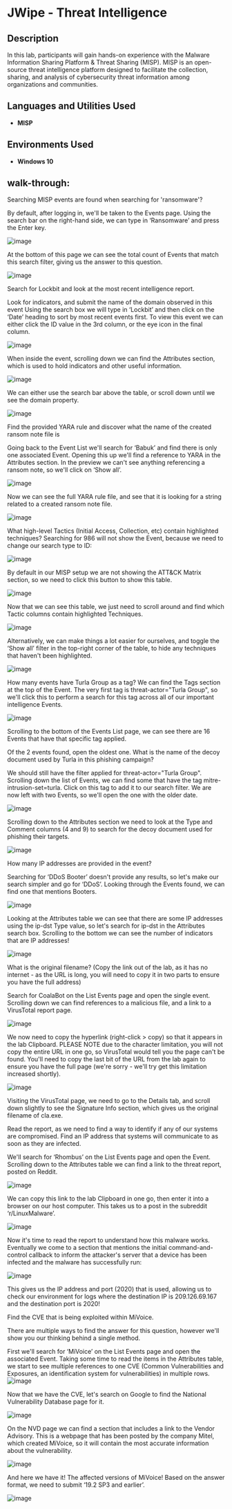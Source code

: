 <h1>JWipe - Threat Intelligence</h1>

<h2>Description</h2>
In this lab, participants will gain hands-on experience with the Malware Information Sharing Platform & Threat Sharing (MISP). MISP is an open-source threat intelligence platform designed to facilitate the collection, sharing, and analysis of cybersecurity threat information among organizations and communities.
<br />


<h2>Languages and Utilities Used</h2>

- <b>MISP</b> 

<h2>Environments Used </h2>

- <b>Windows 10</b> 

<h2>walk-through:</h2>

Searching MISP events are found when searching for 'ransomware'?

By default, after logging in, we'll be taken to the Events page. Using the search bar on the right-hand side, we can type in ‘Ransomware’ and press the Enter key.

 ![image](https://github.com/abdullaah019/Threat-Intelligence/assets/139023222/23abfa6c-f081-48fa-a13d-b533777ed40c)

 
At the bottom of this page we can see the total count of Events that match this search filter, giving us the answer to this question.
 
 ![image](https://github.com/abdullaah019/Threat-Intelligence/assets/139023222/d1b6735b-05cf-4e36-9a85-bb30de3b69bc)
 
 
 
 
 
Search for Lockbit and look at the most recent intelligence report. 


Look for indicators, and submit the name of the domain observed in this event
Using the search box we will type in ‘Lockbit’ and then click on the ‘Date’ heading to sort by most recent events first. To view this event we can either click the ID value in the 3rd column, or the eye icon in the final column.
 
  ![image](https://github.com/abdullaah019/Threat-Intelligence/assets/139023222/ce95ae91-741e-4a12-af33-d6a7cc190fd9)

 
When inside the event, scrolling down we can find the Attributes section, which is used to hold indicators and other useful information.
 
   ![image](https://github.com/abdullaah019/Threat-Intelligence/assets/139023222/d3095190-f23d-4b70-894b-2f31983b6d3d)
 
We can either use the search bar above the table, or scroll down until we see the domain property.
 

  ![image](https://github.com/abdullaah019/Threat-Intelligence/assets/139023222/39d05d8a-92bf-42cd-bac9-134bc2f256d1)

 
 
 
Find the provided YARA rule and discover what the name of the created ransom note file is

Going back to the Event List we'll search for ‘Babuk’ and find there is only one associated Event. Opening this up we'll find a reference to YARA in the Attributes section. In the preview we can't see anything referencing a ransom note, so we'll click on ‘Show all’.
 
  ![image](https://github.com/abdullaah019/Threat-Intelligence/assets/139023222/192aa52c-b312-446e-a34e-e1d01d913465)

 
Now we can see the full YARA rule file, and see that it is looking for a string related to a created ransom note file.
 
  ![image](https://github.com/abdullaah019/Threat-Intelligence/assets/139023222/d54dced8-fb12-4c75-81ca-aad8aaf71f27)

 
 
 
 
What high-level Tactics (Initial Access, Collection, etc) contain highlighted techniques?
Searching for 986 will not show the Event, because we need to change our search type to ID:
 
  ![image](https://github.com/abdullaah019/Threat-Intelligence/assets/139023222/8385af5a-d6a1-4347-92b7-b15e86616e1a)

 
By default in our MISP setup we are not showing the ATT&CK Matrix section, so we need to click this button to show this table.
 
  ![image](https://github.com/abdullaah019/Threat-Intelligence/assets/139023222/03787403-06b5-427a-8cb9-2c49d5e7d84d)

 
Now that we can see this table, we just need to scroll around and find which Tactic columns contain highlighted Techniques.
 
  ![image](https://github.com/abdullaah019/Threat-Intelligence/assets/139023222/87de4c60-af04-45e8-8fc1-9a0820560471)

 
Alternatively, we can make things a lot easier for ourselves, and toggle the ‘Show all’ filter in the top-right corner of the table, to hide any techniques that haven't been highlighted.
 
 
 ![image](https://github.com/abdullaah019/Threat-Intelligence/assets/139023222/5e27e650-1a0d-491d-b9ee-d63b586a8e6f)
 
 
 
 
How many events have Turla Group as a tag?
We can find the Tags section at the top of the Event. The very first tag is threat-actor="Turla Group", so we'll click this to perform a search for this tag across all of our important intelligence Events.
 
  ![image](https://github.com/abdullaah019/Threat-Intelligence/assets/139023222/7d327896-2f81-4983-89b0-63c20d062206)

 
Scrolling to the bottom of the Events List page, we can see there are 16 Events that have that specific tag applied.
 
 
 
 
Of the 2 events found, open the oldest one. What is the name of the decoy document used by Turla in this phishing campaign?

We should still have the filter applied for threat-actor="Turla Group". Scrolling down the list of Events, we can find some that have the tag mitre-intrusion-set=turla. Click on this tag to add it to our search filter. We are now left with two Events, so we'll open the one with the older date.
 
  ![image](https://github.com/abdullaah019/Threat-Intelligence/assets/139023222/e187c9fb-3c29-4299-b33a-3d04adb8dabd)

 
Scrolling down to the Attributes section we need to look at the Type and Comment columns (4 and 9) to search for the decoy document used for phishing their targets.
 
  ![image](https://github.com/abdullaah019/Threat-Intelligence/assets/139023222/ca6489d6-6b2c-4a8d-9979-883bf92dacaa)

 
 
 
 
How many IP addresses are provided in the event?

Searching for ‘DDoS Booter’ doesn't provide any results, so let's make our search simpler and go for ‘DDoS’. Looking through the Events found, we can find one that mentions Booters.

  ![image](https://github.com/abdullaah019/Threat-Intelligence/assets/139023222/a8680950-9ef8-44f5-bae3-a592216f7580)

 
 
Looking at the Attributes table we can see that there are some IP addresses using the ip-dst Type value, so let's search for ip-dst in the Attributes search box. Scrolling to the bottom we can see the number of indicators that are IP addresses!
 
  ![image](https://github.com/abdullaah019/Threat-Intelligence/assets/139023222/41fd79b9-de60-4098-a90c-18be6c594fc8)

 
 
 
 
What is the original filename? (Copy the link out of the lab, as it has no internet - as the URL is long, you will need to copy it in two parts to ensure you have the full address)

Search for CoalaBot on the List Events page and open the single event. Scrolling down we can find references to a malicious file, and a link to a VirusTotal report page.
 
  ![image](https://github.com/abdullaah019/Threat-Intelligence/assets/139023222/0de262c0-d42f-4d14-9465-34ead198b397)

 
We now need to copy the hyperlink (right-click > copy) so that it appears in the lab Clipboard. PLEASE NOTE due to the character limitation, you will not copy the entire URL in one go, so VirusTotal would tell you the page can't be found. You'll need to copy the last bit of the URL from the lab again to ensure you have the full page (we're sorry - we'll try get this limitation increased shortly).
 
 ![image](https://github.com/abdullaah019/Threat-Intelligence/assets/139023222/423a589c-6479-480d-8da5-5303f3c43aba)
 
 
Visiting the VirusTotal page, we need to go to the Details tab, and scroll down slightly to see the Signature Info section, which gives us the original filename of cla.exe.
 
 
 
 
Read the report, as we need to find a way to identify if any of our systems are compromised. Find an IP address that systems will communicate to as soon as they are infected.

We'll search for ‘Rhombus’ on the List Events page and open the Event. Scrolling down to the Attributes table we can find a link to the threat report, posted on Reddit.

 ![image](https://github.com/abdullaah019/Threat-Intelligence/assets/139023222/534ff60a-de5d-4b35-b1c6-be53d0339e5b)

 
We can copy this link to the lab Clipboard in one go, then enter it into a browser on our host computer. This takes us to a post in the subreddit ‘r/LinuxMalware’. 


  ![image](https://github.com/abdullaah019/Threat-Intelligence/assets/139023222/6245f36d-171d-45a2-8adf-9bdcc9d606b2)

 
 
Now it's time to read the report to understand how this malware works. Eventually we come to a section that mentions the initial command-and-control callback to inform the attacker's server that a device has been infected and the malware has successfully run:
 
 ![image](https://github.com/abdullaah019/Threat-Intelligence/assets/139023222/6f3dd573-6ff2-4553-a50e-f5b1ce7b2b32)
 
 
This gives us the IP address and port (2020) that is used, allowing us to check our environment for logs where the destination IP is 209.126.69.167 and the destination port is 2020!
 
 
 
 
Find the CVE that is being exploited within MiVoice. 

There are multiple ways to find the answer for this question, however we'll show you our thinking behind a single method.

First we'll search for ‘MiVoice’ on the List Events page and open the associated Event. Taking some time to read the items in the Attributes table, we start to see multiple references to one CVE (Common Vulnerabilities and Exposures, an identification system for vulnerabilities) in multiple rows.
  ![image](https://github.com/abdullaah019/Threat-Intelligence/assets/139023222/44891569-4e93-4519-9b2f-defe267e2c1e)
 
Now that we have the CVE, let's search on Google to find the National Vulnerability Database page for it.
 
  ![image](https://github.com/abdullaah019/Threat-Intelligence/assets/139023222/7609e82d-af59-4ad4-8047-d8ef018821fe)

 
On the NVD page we can find a section that includes a link to the Vendor Advisory. This is a webpage that has been posted by the company Mitel, which created MiVoice, so it will contain the most accurate information about the vulnerability.
 
  ![image](https://github.com/abdullaah019/Threat-Intelligence/assets/139023222/daf7f632-7f40-4b6d-adc9-807cf96b076d)

 
And here we have it! The affected versions of MiVoice! Based on the answer format, we need to submit ‘19.2 SP3 and earlier’.
 
  ![image](https://github.com/abdullaah019/Threat-Intelligence/assets/139023222/6f048c80-80a7-4e85-af20-ee12ba9b8430)

 


<!--
 ```diff
- text in red
+ text in green
! text in orange
# text in gray
@@ text in purple (and bold)@@
```
--!>
